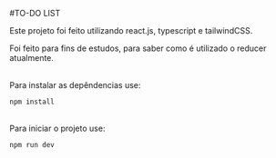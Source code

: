 #TO-DO LIST

Este projeto foi feito utilizando react.js, typescript e tailwindCSS.

Foi feito para fins de estudos, para saber como é utilizado o reducer atualmente.


<br/>Para instalar as depêndencias use:
```
npm install
```

<br/>Para iniciar o projeto use:
```
npm run dev
```